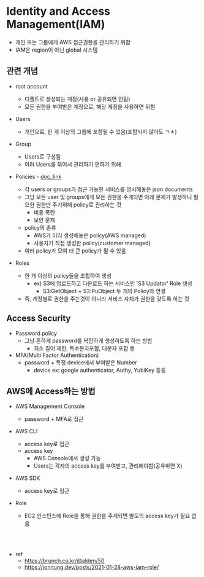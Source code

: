 # Identity and Access Management(IAM)
- 개인 또는 그룹에게 AWS 접근권한을 관리하기 위함
- IAM은 region이 아닌 global 시스템

## 관련 개념
- root account
	- 디폴트로 생성되는 계정(사용 or 공유되면 안됨)
	- 모든 권한을 부여받은 계정으로, 해당 계정을 사용하면 위험

- Users
	- 개인으로, 한 개 이상의 그룹에 포함될 수 있음(포함되지 않아도 ㄱㅊ)

- Group
	- Users로 구성됨
	- 여러 Users를 묶어서 관리하기 편하기 위해

- Policies - [doc_link](https://docs.aws.amazon.com/organizations/latest/userguide/orgs_manage_policies_inheritance_mgmt.html)
	- 각 users or groups가 접근 가능한 서비스를 명시해놓은 json documents
	- 그냥 모든 user 및 groups에게 모든 권한을 주게되면 아래 문제가 발생하니 필요한 권한만 주기위해 policy로 관리하는 것
		- 비용 폭탄
		- 보안 문제
	- policy의 종류
		- AWS가 미리 생성해놓은 policy(AWS managed)
		- 사용자가 직접 생성한 policy(customer managed)
	- 여러 policy가 모여 더 큰 policy가 될 수 있음

- Roles
	- 한 개 이상의 policy들을 조합하여 생성
		- ex) S3에 업로드하고 다운로드 하는 서비스인 'S3 Updator' Role 생성
			- S3:GetObject + S3:PuObject 두 개의 Policy와 연결
	- 즉, 계정별로 권한을 주는것이 아니라 서비스 자체가 권한을 갖도록 하는 것



## Access Security
- Password policy
	- 그냥 흔하게 password를 복잡하게 생성하도록 하는 방법
		- 최소 길이 제한, 특수문자포함, 대문자 포함 등
- MFA(Multi Factor Authentication)
	- password + 특정 device에서 부여받은 Number
		- device ex: google authenticator, Authy, YubiKey 등등

	
## AWS에 Access하는 방법
- AWS Management Console
	- password + MFA로 접근
- AWS CLI
	- access key로 접근
	- access key
		- AWS Console에서 생성 가능
		- Users는 각자의 access key를 부여받고, 관리해야함(공유하면 X)

- AWS SDK
	- access key로 접근

- Role
	- EC2 인스턴스에 Role을 통해 권한을 주게되면 별도의 access key가 필요 없음


<br><br>
- ref
	- https://brunch.co.kr/@alden/50
	- https://jonnung.dev/posts/2021-01-28-aws-iam-role/
